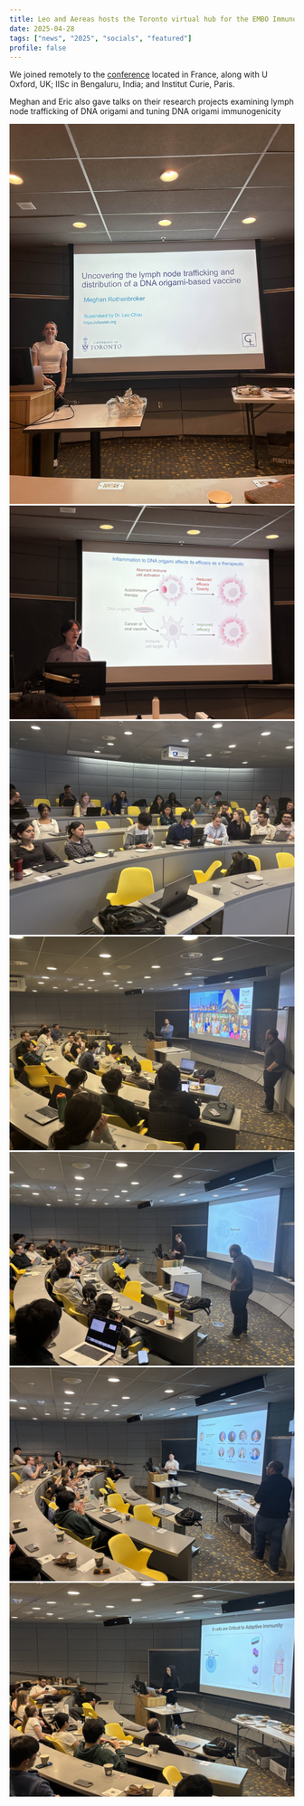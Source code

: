 ```yaml
---
title: Leo and Aereas hosts the Toronto virtual hub for the EMBO ImmunoBiophysics symposium
date: 2025-04-28
tags: ["news", "2025", "socials", "featured"]
profile: false
---
```


We joined remotely to the [conference](https://meetings.embo.org/event/25-immunobiophysics) located in France, along with U Oxford, UK; IISc in Bengaluru, India; and Institut Curie, Paris.


Meghan and Eric also gave talks on their research projects examining lymph node trafficking of DNA origami and tuning DNA origami immunogenicity

<!--more-->

![screen reader text](IMG_3245.jpg)
![screen reader text](IMG_4223.jpg)
![screen reader text](featured.jpg)
![screen reader text](IMG_6223.jpeg)
![screen reader text](IMG_6224.jpeg)
![screen reader text](IMG_6229.jpeg)
![screen reader text](IMG_6232.jpeg)